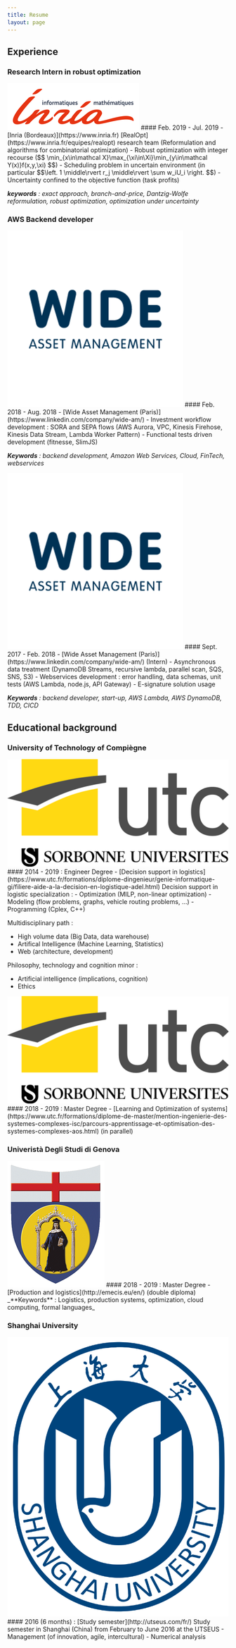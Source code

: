 ```yaml
---
title: Resume
layout: page
---
```

## Experience
### Research Intern in robust optimization
<img class="logo-resume" src="/public/img/logo-inria.jpg">
#### Feb. 2019 - Jul. 2019 - [Inria (Bordeaux)](https://www.inria.fr)
[RealOpt](https://www.inria.fr/equipes/realopt) research team (Reformulation and algorithms for combinatorial optimization) 
- Robust optimization with integer recourse ($$ \min_{x\in\mathcal X}\max_{\xi\in\Xi}\min_{y\in\mathcal Y(x)}f(x,y,\xi) $$)
- Scheduling problem in uncertain environment (in particular $$\left. 1 \middle\rvert r_j \middle\rvert \sum w_iU_i \right. $$) 
- Uncertainty confined to the objective function (task profits)

_**keywords** : exact approach, branch-and-price, Dantzig-Wolfe reformulation, robust optimization, optimization under uncertainty_

### AWS Backend developer
<img class="logo-resume" src="/public/img/logo-moneycup.png">
#### Feb. 2018 - Aug. 2018 - [Wide Asset Management (Paris)](https://www.linkedin.com/company/wide-am/)
- Investment workflow development : SORA and SEPA flows (AWS Aurora, VPC, Kinesis Firehose, Kinesis Data Stream, Lambda Worker Pattern) 
- Functional tests driven development (fitnesse, SlimJS)

_**Keywords** : backend development, Amazon Web Services, Cloud, FinTech, webservices_

<img class="logo-resume" src="/public/img/logo-moneycup.png">
#### Sept. 2017 - Feb. 2018 - [Wide Asset Management (Paris)](https://www.linkedin.com/company/wide-am/) (Intern)
- Asynchronous data treatment (DynamoDB Streams, recursive lambda, parallel scan, SQS, SNS, S3)
- Webservices development : error handling, data schemas, unit tests (AWS Lambda, node.js, API Gateway)
- E-signature solution usage

_**Keywords** : backend developer, start-up, AWS Lambda, AWS DynamoDB, TDD, CICD_

## Educational background
### University of Technology of Compiègne
<img class="logo-resume" src="/public/img/logo-utc.jpg">
#### 2014 - 2019 : Engineer Degree - [Decision support in logistics](https://www.utc.fr/formations/diplome-dingenieur/genie-informatique-gi/filiere-aide-a-la-decision-en-logistique-adel.html)
Decision support in logistic specialization :
- Optimization (MILP, non-linear optimization)
- Modeling (flow problems, graphs, vehicle routing problems, ...)
- Programming (Cplex, C++)

Multidisciplinary path :
- High volume data (Big Data, data warehouse)
- Artifical Intelligence (Machine Learning, Statistics)
- Web (architecture, development)

Philosophy, technology and cognition minor :
- Artificial intelligence (implications, cognition)
- Ethics

<img class="logo-resume" src="/public/img/logo-utc.jpg">
#### 2018 - 2019 : Master Degree - [Learning and Optimization of systems](https://www.utc.fr/formations/diplome-de-master/mention-ingenierie-des-systemes-complexes-isc/parcours-apprentissage-et-optimisation-des-systemes-complexes-aos.html) (in parallel)

### Univeristà Degli Studi di Genova 
<img class="logo-resume" src="/public/img/logo-unige.png">
#### 2018 - 2019 : Master Degree - [Production and logistics](http://emecis.eu/en/) (double diploma)
_**Keywords** : Logistics, production systems, optimization, cloud computing, formal languages_

### Shanghai University
<img class="logo-resume" src="/public/img/logo-shu.png">
#### 2016 (6 months) : [Study semester](http://utseus.com/fr/)
Study semester in Shanghai (China) from February to June 2016 at the UTSEUS
- Management (of innovation, agile, intercultural)
- Numerical analysis